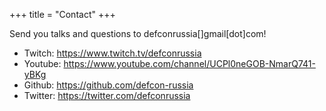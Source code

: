 +++
title = "Contact"
+++

Send you talks and questions to defconrussia[]gmail[dot]com! 

- Twitch: https://www.twitch.tv/defconrussia
- Youtube: https://www.youtube.com/channel/UCPl0neGOB-NmarQ741-yBKg
- Github: https://github.com/defcon-russia
- Twitter: https://twitter.com/defconrussia
